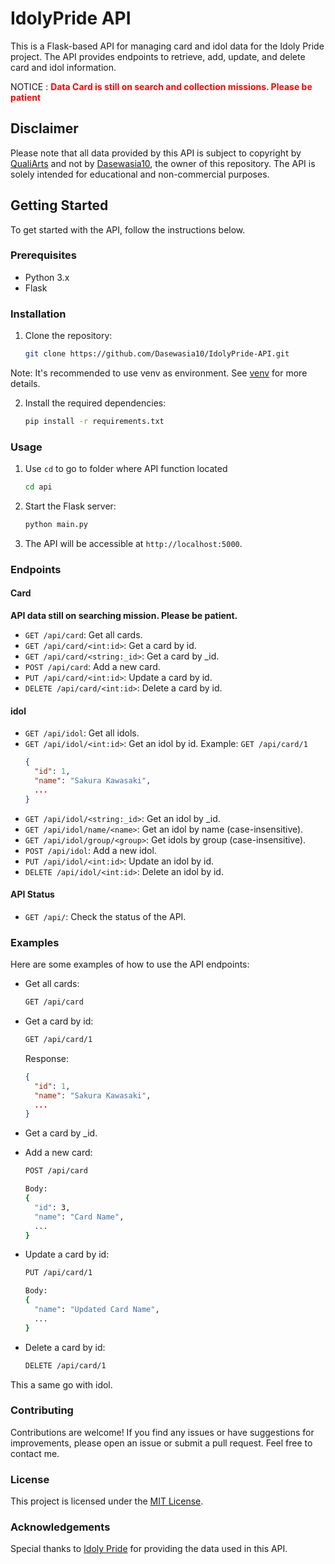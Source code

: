 # IdolyPride API

This is a Flask-based API for managing card and idol data for the Idoly Pride project. The API provides endpoints to retrieve, add, update, and delete card and idol information.

NOTICE : <span style="color:red">**Data Card is still on search and collection missions. Please be patient**</span>

## Disclaimer

Please note that all data provided by this API is subject to copyright by [QualiArts](https://qualiarts.jp/) and not by [Dasewasia10](https://github.com/Dasewasia10), the owner of this repository. The API is solely intended for educational and non-commercial purposes.

## Getting Started

To get started with the API, follow the instructions below.

### Prerequisites

- Python 3.x
- Flask

### Installation

1. Clone the repository:

   ```bash
   git clone https://github.com/Dasewasia10/IdolyPride-API.git
   ```

Note: It's recommended to use venv as environment. See [venv](https://docs.python.org/3/library/venv.html) for more details.

2. Install the required dependencies:

   ```bash
   pip install -r requirements.txt
   ```

### Usage

1. Use `cd` to go to folder where API function located

   ```bash
   cd api
   ```

2. Start the Flask server:

   ```bash
   python main.py
   ```

3. The API will be accessible at `http://localhost:5000`.

### Endpoints

#### Card

**API data still on searching mission. Please be patient.**

- `GET /api/card`: Get all cards.
- `GET /api/card/<int:id>`: Get a card by id.
- `GET /api/card/<string:_id>`: Get a card by \_id.
- `POST /api/card`: Add a new card.
- `PUT /api/card/<int:id>`: Update a card by id.
- `DELETE /api/card/<int:id>`: Delete a card by id.

#### idol

- `GET /api/idol`: Get all idols.
- `GET /api/idol/<int:id>`: Get an idol by id. Example: `GET /api/card/1`
  ```json
  {
    "id": 1,
    "name": "Sakura Kawasaki",
    ...
  }
  ```
- `GET /api/idol/<string:_id>`: Get an idol by \_id.
- `GET /api/idol/name/<name>`: Get an idol by name (case-insensitive).
- `GET /api/idol/group/<group>`: Get idols by group (case-insensitive).
- `POST /api/idol`: Add a new idol.
- `PUT /api/idol/<int:id>`: Update an idol by id.
- `DELETE /api/idol/<int:id>`: Delete an idol by id.

#### API Status

- `GET /api/`: Check the status of the API.

### Examples

Here are some examples of how to use the API endpoints:

- Get all cards:

  ```bash
  GET /api/card
  ```

- Get a card by id:

  ```bash
  GET /api/card/1
  ```

  Response:

  ```json
  {
    "id": 1,
    "name": "Sakura Kawasaki",
    ...
  }
  ```

- Get a card by \_id.

- Add a new card:

  ```bash
  POST /api/card

  Body:
  {
    "id": 3,
    "name": "Card Name",
    ...
  }
  ```

- Update a card by id:

  ```bash
  PUT /api/card/1

  Body:
  {
    "name": "Updated Card Name",
    ...
  }
  ```

- Delete a card by id:
  ```bash
  DELETE /api/card/1
  ```

This a same go with idol.

### Contributing

Contributions are welcome! If you find any issues or have suggestions for improvements, please open an issue or submit a pull request. Feel free to contact me.

### License

This project is licensed under the [MIT License](LICENSE).

### Acknowledgements

Special thanks to [Idoly Pride](https://idolypride.jp/) for providing the data used in this API.

```

```
